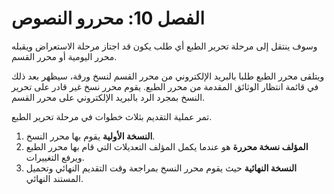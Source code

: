 # الفصل 10: محررو النصوص

وسوف ينتقل إلى مرحلة تحرير الطبع أي طلب يكون قد اجتاز مرحلة الاستعراض ويقبله محرر اليومية أو محرر القسم.

ويتلقى محرر الطبع طلبا بالبريد الإلكتروني من محرر القسم لنسخ ورقة، سيظهر بعد ذلك في قائمة انتظار الوثائق المقدمة من محرر الطبع. يقوم محرر نسخ غير قادر على تحرير النسخ بمجرد الرد بالبريد الإلكتروني على محرر القسم.

تمر عملية التقديم بثلاث خطوات في مرحلة تحرير الطبع.

1. **النسخة الأولية** يقوم بها محرر النسخ.
2. **المؤلف نسخة محررة** هو عندما يكمل المؤلف التعديلات التي قام بها محرر الطبع ويرفع التغييرات.
3. **النسخة النهائية** حيث يقوم محرر النسخ بمراجعة وقت التقديم النهائي وتحميل المستند النهائي.